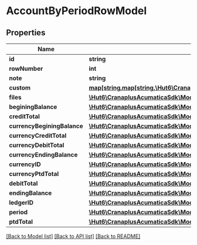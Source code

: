 # AccountByPeriodRowModel

## Properties
Name | Type | Description | Notes
------------ | ------------- | ------------- | -------------
**id** | **string** |  | [optional] 
**rowNumber** | **int** |  | [optional] 
**note** | **string** |  | [optional] 
**custom** | [**map[string,map[string,\Hut6\CranaplusAcumaticaSdk\Model\CustomFieldModel]]**](map.md) |  | [optional] 
**files** | [**\Hut6\CranaplusAcumaticaSdk\Model\FileLinkModel[]**](FileLinkModel.md) |  | [optional] 
**beginingBalance** | [**\Hut6\CranaplusAcumaticaSdk\Model\DecimalValueModel**](DecimalValueModel.md) |  | [optional] 
**creditTotal** | [**\Hut6\CranaplusAcumaticaSdk\Model\DecimalValueModel**](DecimalValueModel.md) |  | [optional] 
**currencyBeginingBalance** | [**\Hut6\CranaplusAcumaticaSdk\Model\DecimalValueModel**](DecimalValueModel.md) |  | [optional] 
**currencyCreditTotal** | [**\Hut6\CranaplusAcumaticaSdk\Model\DecimalValueModel**](DecimalValueModel.md) |  | [optional] 
**currencyDebitTotal** | [**\Hut6\CranaplusAcumaticaSdk\Model\DecimalValueModel**](DecimalValueModel.md) |  | [optional] 
**currencyEndingBalance** | [**\Hut6\CranaplusAcumaticaSdk\Model\DecimalValueModel**](DecimalValueModel.md) |  | [optional] 
**currencyID** | [**\Hut6\CranaplusAcumaticaSdk\Model\StringValueModel**](StringValueModel.md) |  | [optional] 
**currencyPtdTotal** | [**\Hut6\CranaplusAcumaticaSdk\Model\DecimalValueModel**](DecimalValueModel.md) |  | [optional] 
**debitTotal** | [**\Hut6\CranaplusAcumaticaSdk\Model\DecimalValueModel**](DecimalValueModel.md) |  | [optional] 
**endingBalance** | [**\Hut6\CranaplusAcumaticaSdk\Model\DecimalValueModel**](DecimalValueModel.md) |  | [optional] 
**ledgerID** | [**\Hut6\CranaplusAcumaticaSdk\Model\IntValueModel**](IntValueModel.md) |  | [optional] 
**period** | [**\Hut6\CranaplusAcumaticaSdk\Model\StringValueModel**](StringValueModel.md) |  | [optional] 
**ptdTotal** | [**\Hut6\CranaplusAcumaticaSdk\Model\DecimalValueModel**](DecimalValueModel.md) |  | [optional] 

[[Back to Model list]](../README.md#documentation-for-models) [[Back to API list]](../README.md#documentation-for-api-endpoints) [[Back to README]](../README.md)


